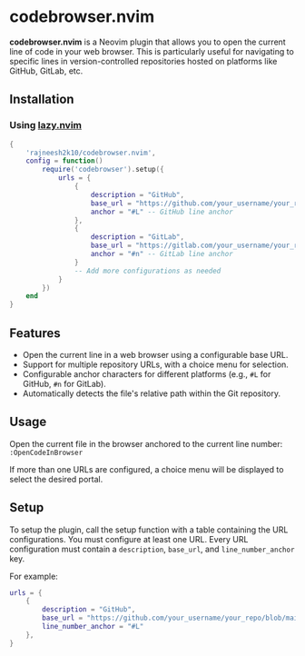 # codebrowser.nvim

**codebrowser.nvim** is a Neovim plugin that allows you to open the current line of code in your web browser. This is particularly useful for navigating to specific lines in version-controlled repositories hosted on platforms like GitHub, GitLab, etc.


## Installation

### Using [lazy.nvim](https://github.com/folke/lazy.nvim)
```lua
{
    'rajneesh2k10/codebrowser.nvim',
    config = function()
        require('codebrowser').setup({
            urls = {
                {
                    description = "GitHub",
                    base_url = "https://github.com/your_username/your_repo/blob/main/",
                    anchor = "#L" -- GitHub line anchor
                },
                {
                    description = "GitLab",
                    base_url = "https://gitlab.com/your_username/your_repo/-/blob/main/",
                    anchor = "#n" -- GitLab line anchor
                }
                -- Add more configurations as needed
            }
        })
    end
}
```

## Features

- Open the current line in a web browser using a configurable base URL.
- Support for multiple repository URLs, with a choice menu for selection.
- Configurable anchor characters for different platforms (e.g., `#L` for GitHub, `#n` for GitLab).
- Automatically detects the file's relative path within the Git repository.


## Usage

Open the current file in the browser anchored to the current line number: `:OpenCodeInBrowser`

If more than one URLs are configured, a choice menu will be displayed to select the desired portal.

## Setup

To setup the plugin, call the setup function with a table containing the URL configurations. You must configure at least one URL. Every URL configuration must contain a `description`, `base_url`, and `line_number_anchor` key. 

For example:

```lua
urls = {
    {
        description = "GitHub",
        base_url = "https://github.com/your_username/your_repo/blob/main/",
        line_number_anchor = "#L"
    },
}
```


